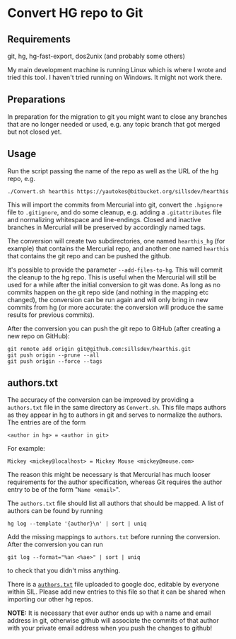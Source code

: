 # Convert HG repo to Git

## Requirements

git, hg, hg-fast-export, dos2unix (and probably some others)

My main development machine is running Linux which is where I wrote and tried this tool.
I haven't tried running on Windows. It might not work there.

## Preparations

In preparation for the migration to git you might want to close any branches that are no longer
needed or used, e.g. any topic branch that got merged but not closed yet.

## Usage

Run the script passing the name of the repo as well as the URL of the hg repo, e.g.

    ./Convert.sh hearthis https://yautokes@bitbucket.org/sillsdev/hearthis

This will import the commits from Mercurial into git, convert the `.hgignore` file to `.gitignore`,
and do some cleanup, e.g. adding a `.gitattributes` file and normalizing whitespace and line-endings.
Closed and inactive branches in Mercurial will be preserved by accordingly named tags.

The conversion will create two subdirectories, one named `hearthis_hg` (for example) that
contains the Mercurial repo, and another one named `hearthis` that contains the git repo and can
be pushed the github.

It's possible to provide the parameter `--add-files-to-hg`. This will commit the cleanup to the
hg repo. This is useful when the Mercurial will still be used for a while after the initial
conversion to git was done. As long as no commits happen on the git repo side (and nothing in
the mapping etc changed), the conversion can be run again and will only bring in new commits from
hg (or more accurate: the conversion will produce the same results for previous commits).

After the conversion you can push the git repo to GitHub (after creating a new repo on GitHub):

    git remote add origin git@github.com:sillsdev/hearthis.git
    git push origin --prune --all
    git push origin --force --tags

## authors.txt

The accuracy of the conversion can be improved by providing a `authors.txt` file in the same
directory as `Convert.sh`. This file maps authors as they appear in hg to authors in git and
serves to normalize the authors. The entries are of the form

    <author in hg> = <author in git>

For example:

    Mickey <mickey@localhost> = Mickey Mouse <mickey@mouse.com>

The reason this might be necessary is that Mercurial has much looser requirements for the
author specification, whereas Git requires the author entry to be of the form "`Name <email>`".

The `authors.txt` file should list all authors that should be mapped. A list of authors can
be found by running

    hg log --template '{author}\n' | sort | uniq

Add the missing mappings to `authors.txt` before running the conversion. After the conversion
you can run

    git log --format="%an <%ae>" | sort | uniq

to check that you didn't miss anything.

There is a [`authors.txt`](https://docs.google.com/a/sil.org/document/d/1bjOgI5qFDu8Ja_Ign4b6GkLJMf4nkgLe4KYfjCOo7Vk/edit?usp=sharing)
file uploaded to google doc, editable by everyone within SIL. Please add new entries to this
file so that it can be shared when importing our other hg repos.

**NOTE:** It is necessary that ever author ends up with a name and email address in git,
otherwise github will associate the commits of that author with your private email address when
you push the changes to github!
